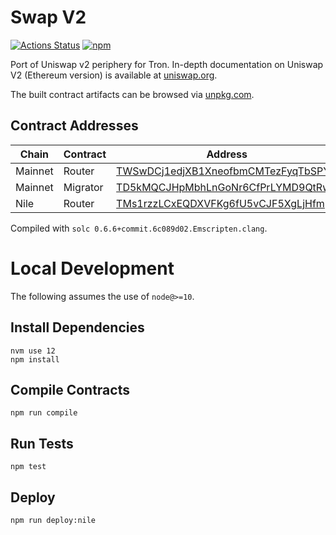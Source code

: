 # Swap V2

[![Actions Status](https://github.com/oikos-cash/swap-v2-periphery/workflows/CI/badge.svg)](https://github.com/oikos-cash/swap-v2-periphery/actions)
[![npm](https://img.shields.io/npm/v/@oikos/swap-v2-periphery?style=flat-square)](https://npmjs.com/package/@oikos/swap-v2-periphery)

Port of Uniswap v2 periphery for Tron. In-depth documentation on Uniswap
V2 (Ethereum version) is available at
[uniswap.org](https://uniswap.org/docs).

The built contract artifacts can be browsed via [unpkg.com](https://unpkg.com/browse/@oikos/swap-v2-periphery@latest/).

## Contract Addresses

| Chain   | Contract | Address                                                                                                       |
| ------- | -------- | ------------------------------------------------------------------------------------------------------------- |
| Mainnet | Router   | [TWSwDCj1edjXB1XneofbmCMTezFyqTbSPY](https://tronscan.org/#/contract/TWSwDCj1edjXB1XneofbmCMTezFyqTbSPY)      |
| Mainnet | Migrator | [TD5kMQCJHpMbhLnGoNr6CfPrLYMD9QtRwV](https://tronscan.org/#/contract/TD5kMQCJHpMbhLnGoNr6CfPrLYMD9QtRwV)      |
| Nile    | Router   | [TMs1rzzLCxEQDXVFKg6fU5vCJF5XgLjHfm](https://nile.tronscan.org/#/contract/TMs1rzzLCxEQDXVFKg6fU5vCJF5XgLjHfm) |

Compiled with `solc 0.6.6+commit.6c089d02.Emscripten.clang`.

# Local Development

The following assumes the use of `node@>=10`.

## Install Dependencies

```
nvm use 12
npm install
```

## Compile Contracts

`npm run compile`

## Run Tests

`npm test`

## Deploy

```sh
npm run deploy:nile
```
